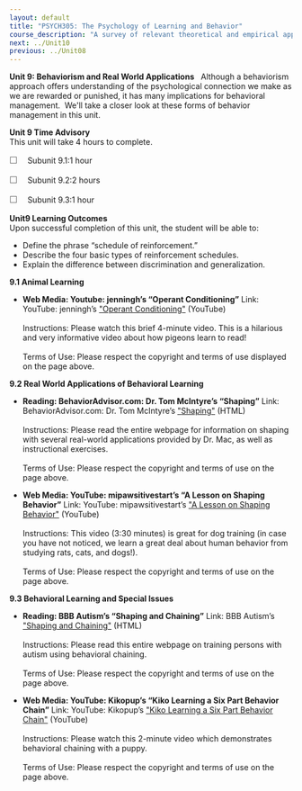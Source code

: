 ```yaml
---
layout: default
title: "PSYCH305: The Psychology of Learning and Behavior"
course_description: "A survey of relevant theoretical and empirical approaches within psychology as they relate to human learning and behavior."
next: ../Unit10
previous: ../Unit08
---
```

**Unit 9: Behaviorism and Real World Applications** <span
id="9"></span> 
Although a behaviorism approach offers understanding of the
psychological connection we make as we are rewarded or punished, it has
many implications for behavioral management.  We'll take a closer look
at these forms of behavior management in this unit.

**Unit 9 Time Advisory**  
This unit will take 4 hours to complete.  
  
 <span
style="color: rgb(85, 85, 85); font-family: 'Myriad Pro', 'Gill Sans', 'Gill Sans MT', Calibri, sans-serif; font-size: 16px; line-height: 21px; text-align: left; -webkit-text-size-adjust: none; ">☐
   </span>Subunit 9.1:1 hour  
  
 <span
style="color: rgb(85, 85, 85); font-family: 'Myriad Pro', 'Gill Sans', 'Gill Sans MT', Calibri, sans-serif; font-size: 16px; line-height: 21px; text-align: left; -webkit-text-size-adjust: none; ">☐
   </span>Subunit 9.2:2 hours  
  
 <span
style="color: rgb(85, 85, 85); font-family: 'Myriad Pro', 'Gill Sans', 'Gill Sans MT', Calibri, sans-serif; font-size: 16px; line-height: 21px; text-align: left; -webkit-text-size-adjust: none; ">☐
   </span>Subunit 9.3:1 hour

**Unit9 Learning Outcomes**  
Upon successful completion of this unit, the student will be able to:  
  
-   <span dir="LTR">Define the phrase “schedule of
    reinforcement.”</span>
-   <span dir="LTR">Describe the four basic types of reinforcement
    schedules.</span>
-   <span dir="LTR">Explain the difference between discrimination and
    generalization.</span>

**9.1 Animal Learning** <span id="9.1"></span> 
-   **Web Media: Youtube: jenningh’s “Operant Conditioning”**
    Link: YouTube: jenningh’s ["Operant
    Conditioning"](http://www.youtube.com/watch?v=I_ctJqjlrHA)
    (YouTube)  
        
     Instructions: Please watch this brief 4-minute video. This is a
    hilarious and very informative video about how pigeons learn to
    read!  
        
     Terms of Use: Please respect the copyright and terms of use
    displayed on the page above.

**9.2 Real World Applications of Behavioral Learning** <span
id="9.2"></span> 
-   **Reading: BehaviorAdvisor.com: Dr. Tom McIntyre’s “Shaping”**
    Link: BehaviorAdvisor.com: Dr. Tom McIntyre’s
    ["](http://www.behavioradvisor.com/Shaping.html)[Shaping](http://www.behavioradvisor.com/Shaping.html)["](http://www.behavioradvisor.com/Shaping.html)
    (HTML)  
        
     Instructions: Please read the entire webpage for information on
    shaping with several real-world applications provided by Dr. Mac, as
    well as instructional exercises.  
        
     Terms of Use: Please respect the copyright and terms of use on the
    page above.

-   **Web Media: YouTube: mipawsitivestart’s “A Lesson on Shaping
    Behavior”**
    Link: YouTube: mipawsitivestart’s ["A Lesson on Shaping
    Behavior"](http://www.youtube.com/watch?v=FcbxIR8_wmg) (YouTube)  
        
     Instructions: This video (3:30 minutes) is great for dog training
    (in case you have not noticed, we learn a great deal about human
    behavior from studying rats, cats, and dogs!).  
        
     Terms of Use: Please respect the copyright and terms of use on the
    page above.

**9.3 Behavioral Learning and Special Issues** <span id="9.3"></span> 
-   **Reading: BBB Autism’s “Shaping and Chaining”**
    Link: BBB Autism’s ["Shaping and
    Chaining"](http://www.bbbautism.com/aba_shaping_and_chaining.htm)
    (HTML)  
        
     Instructions: Please read this entire webpage on training persons
    with autism using behavioral chaining.  
        
     Terms of Use: Please respect the copyright and terms of use on the
    page above.

-   **Web Media: YouTube: Kikopup’s “Kiko Learning a Six Part Behavior
    Chain”**
    Link: YouTube: Kikopup’s ["Kiko Learning a Six Part Behavior
    Chain"](http://www.youtube.com/watch?v=l9Dye6yGUI4) (YouTube)  
        
     Instructions: Please watch this 2-minute video which demonstrates
    behavioral chaining with a puppy.  
        
     Terms of Use: Please respect the copyright and terms of use on the
    page above.



